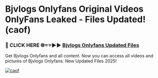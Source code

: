 # Bjvlogs Onlyfans Original Videos 0nlyFans Leaked - Files Updated! (caof)

<h3>🔴 CLICK HERE 🌐==►► <a href="https://tinyurl.com/ehrbuxhb" rel="nofollow">Bjvlogs Onlyfans Updated Files</a></h3>

Get Bjvlogs Onlyfans and all content. Now you can access all videos and pictures of Bjvlogs Onlyfans. New Updated Files 2025!

[![caof](https://i.imgur.com/lVYEuWS.gif)](https://tinyurl.com/ehrbuxhb)
